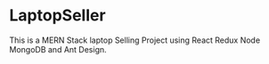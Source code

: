 # LaptopSeller
 This is a MERN Stack laptop Selling Project using React Redux Node MongoDB and Ant Design.
